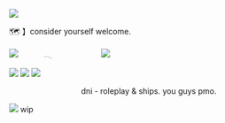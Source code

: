 ![](https://files.catbox.moe/wzqczp.webp)

🗺️ 】consider yourself welcome. 

![](https://komarev.com/ghpvc/?username=guineapirate&color=4a578d&style=flat-plastic)    𓂃       ![](https://files.catbox.moe/c0jni8.webp)

![](https://files.catbox.moe/rcze1m.webp) ![](https://files.catbox.moe/ro1mdh.webp) ![](https://files.catbox.moe/z2imai.webp) 

<p align="center">
dni - roleplay & ships. you guys pmo.
  
![](https://files.catbox.moe/jbgl1g.webp) wip

